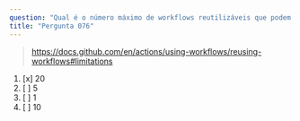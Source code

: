 ```yaml
---
question: "Qual é o número máximo de workflows reutilizáveis que podem ser chamados a partir de um único arquivo de workflow?"
title: "Pergunta 076"
---
```



> https://docs.github.com/en/actions/using-workflows/reusing-workflows#limitations
1. [x] 20
1. [ ] 5
1. [ ] 1
1. [ ] 10
